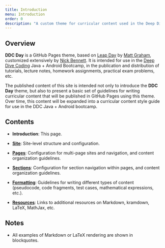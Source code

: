 ```yaml
---
title: Introduction
menu: Introduction
order: 0
description: "A custom theme for curricular content used in the Deep Dive Coding Java+Android Bootcamp"
---
```


## Overview

**DDC Day** is a GitHub Pages theme, based on [Leap Day](https://pages-themes.github.io/leap-day/) by [Matt Graham](https://twitter.com/mattgraham), customized extensively by [Nick Bennett](mailto:nick@nickbenn.com). It is intended for use in the [Deep Dive Coding](https://deepdivecoding.com) Java + Android Bootcamp, in the publication and distribution of tutorials, lecture notes, homework assignments, practical exam problems, etc.

The published content of this site is intended not only to introduce the **DDC Day** theme, but also to present a basic set of guidelines for writing curricular content that will be published in GitHub Pages using this theme. Over time, this content will be expanded into a curricular content style guide for use in the DDC Java + Android bootcamp.

## Contents

* **Introduction**: This page.

* [**Site**](site.md): Site-level structure and configuration.

* [**Pages**](pages.md): Configuration for multi-page sites and navigation, and content organization guidelines.

* [**Sections**](sections.md): Configuration for section navigation within pages, and content organization guidelines.

* [**Formatting**](formatting.md): Guidelines for writing different types of content (pseudocode, code fragments, test cases, mathematical expressions, etc.).

* [**Resources**](resources.md): Links to additional resources on Markdown, kramdown, LaTeX, MathJax, etc. 

## Notes

* All examples of Markdown or LaTeX rendering are shown in blockquotes.